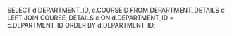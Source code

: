 SELECT
    d.DEPARTMENT_ID,
    c.COURSEID
FROM
    DEPARTMENT_DETAILS d
LEFT JOIN
    COURSE_DETAILS c ON d.DEPARTMENT_ID = c.DEPARTMENT_ID
ORDER BY
    d.DEPARTMENT_ID;
